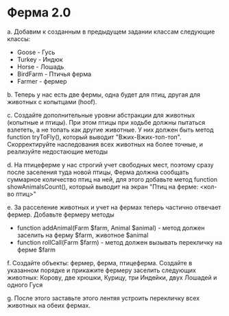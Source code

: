 # Ферма 2.0

a. Добавим к созданным в предыдущем задании классам следующие классы:
- Goose - Гусь
- Turkey - Индюк
- Horse - Лошадь
- BirdFarm - Птичья ферма
- Farmer - фермер

b. Теперь у нас есть две фермы, одна будет для птиц, другая для животных с копытцами (hoof).

c. Создайте дополнительные уровни абстракции для животных (копытные и птицы). При этом
птицы при ходьбе должны пытаться взлететь, а не топать как другие животные. У них должен
быть метод function tryToFly(), который выводит "Вжих-Вжих-топ-топ". Скорректируйте
наследования всех животных на более точные, и реализуйте недостающие методы

d. На птицеферме у нас строгий учет свободных мест, поэтому сразу после заселения туда новой
птицы, Ферма должна сообщать суммарное количество птиц на ней, для этого добавьте метод
function showAnimalsCount(), который выводит на экран "Птиц на ферме: <кол-во птиц>"

e. За расселение животных и учет на фермах теперь частично отвечает фермер. Добавьте фермеру
методы
- function addAnimal(Farm $farm, Animal $animal) - метод должен заселить на ферму $farm,
животное $animal
- function rollCall(Farm $farm) - метод должен вызывать перекличку на ферме $farm

f. Создайте объекты: фермер, ферма, птицеферма. Создайте в указанном порядке и прикажите
фермеру заселить следующих животных: Корову, две хрюшки, Курицу, три Индейки, двух
Лошадей и одного Гуся

g. После этого заставьте этого лентяя устроить перекличку всех животных на обеих фермах.
